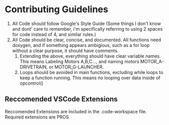 # Contributing Guidelines

1. All Code should follow Google's Style Guide (Some things I don't know and dont' care to remember, i'm specifically referring to using 2 spaces for code instead of 4, and similar rules.)
2. All Code should be clear, concise, and documented. All functions need doxygen, and if something appears ambigious, such as a for loop without a clear purpose, it should have comments.
   1. Extending the above, everything should have clear variable names. This means Labeling Motors A,B,C..., and naming motors MOTOR_A-DRIVETRAIN, or MOTOR_G-LAUNCHER.
   2. Loops should be avoided in main functions, excluding while loops to keep a function running. This means no looping over data inside of opcontrol()


## Reccomended VSCode Extensions
Reccomended Extensions are included in the .code-workspace file.
Required extensions are PROS